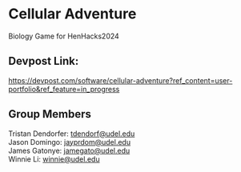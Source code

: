 # Cellular Adventure
Biology Game for HenHacks2024

## Devpost Link:
https://devpost.com/software/cellular-adventure?ref_content=user-portfolio&ref_feature=in_progress

## Group Members
Tristan Dendorfer: tdendorf@udel.edu <br>
Jason Domingo: jayprdom@udel.edu <br>
James Gatonye: jamegato@udel.edu <br>
Winnie Li: winnie@udel.edu